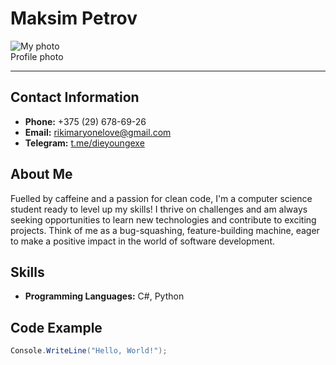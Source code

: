 # **Maksim Petrov**
![My photo](ic.jpg)  
Profile photo

---
## __Contact Information__
- **Phone:** +375 (29) 678-69-26
- **Email:** [rikimaryonelove@gmail.com](rikimaryonelove@gmail.com)  
- **Telegram:** [t.me/dieyoungexe](t.me/dieyoungexe)  

## __About Me__
Fuelled by caffeine and a passion for clean code, I'm a computer science student ready to level up my skills! 
I thrive on challenges and am always seeking opportunities to learn new technologies and contribute to exciting projects. 
Think of me as a bug-squashing, feature-building machine, eager to make a positive impact in the world of software development.

## __Skills__
- **Programming Languages:** C#, Python

## __Code Example__
```csharp
Console.WriteLine("Hello, World!"); 
